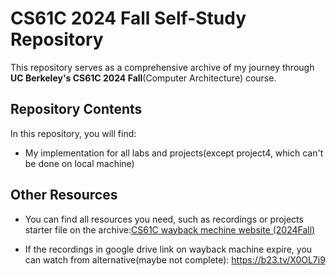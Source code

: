 # CS61C 2024 Fall Self-Study Repository

This repository serves as a comprehensive archive of my journey through **UC Berkeley's CS61C 2024 Fall**(Computer Architecture) course.

## Repository Contents

In this repository, you will find:

- My implementation for all labs and projects(except project4, which can't be done on local machine)

## Other Resources

- You can find all resources you need, such as recordings or projects starter file on the archive:[CS61C wayback mechine website (2024Fall)](https://web.archive.org/web/20241219154359/https://cs61c.org/fa24/)

- If the recordings in google drive link on wayback machine expire, you can watch from alternative(maybe not complete): https://b23.tv/X0OL7i9





